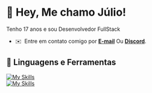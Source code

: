 # 👋 Hey, Me chamo Júlio!
Tenho 17 anos e sou Desenvolvedor FullStack

* ✉️  Entre em contato comigo por **[E-mail](mailto:juliodeveloper@hotmail.com)** Ou **[Discord](https://discord.com/users/885158216101687307)**.
  
## 🔨 Linguagens e Ferramentas
[![My Skills](https://skillicons.dev/icons?i=html,css,react,javascript,typescript,nodejs)](https://skillicons.dev)<br>
[![My Skills](https://skillicons.dev/icons?i=git,express,vitest,mysql,postgresql,prisma)](https://skillicons.dev)
